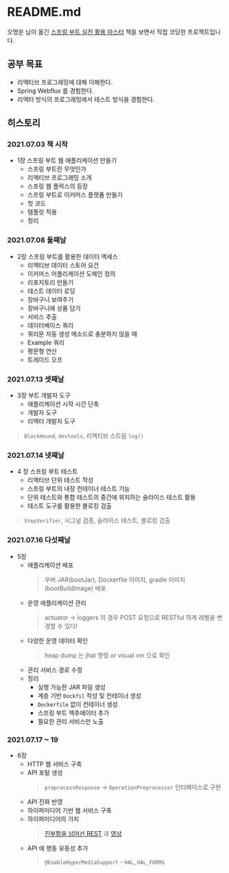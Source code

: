 # README.md

오명운 님이 옮긴 [스프링 부트 실전 활용 마스터](http://www.kyobobook.co.kr/product/detailViewKor.laf?ejkGb=KOR&mallGb=KOR&barcode=9791189909307) 책을 보면서 직접 코딩한 프로젝트입니다.

## 공부 목표

- 리액티브 프로그래밍에 대해 이해한다.
- Spring Webflux 를 경험한다.
- 리액터 방식의 프로그래밍에서 테스트 방식을 경험한다.

## 히스토리

### 2021.07.03 책 시작

- 1장 스프링 부트 웹 애플리케이션 만들기
  - 스프링 부트란 무엇인가
  - 리액티브 프로그래밍 소개
  - 스프링 웹 플럭스의 등장
  - 스프링 부트로 이커머스 플랫폼 만들기
  - 첫 코드
  - 템플릿 적용
  - 정리
    
### 2021.07.08 둘째날

- 2장 스프링 부트를 활용한 데이터 액세스
  - 리액티브 데이터 스토어 요건
  - 이커머스 어플리케이션 도메인 정의
  - 리포지토리 만들기
  - 테스트 데이터 로딩
  - 장바구니 보여주기
  - 장바구니에 상품 담기
  - 서비스 추출
  - 데이터베이스 쿼리
  - 쿼리문 자동 생성 메소드로 충분하지 않을 때
  - Example 쿼리
  - 평문형 연산
  - 트레이드 오프
  
### 2021.07.13 셋째날

- 3장 부트 개발자 도구
  - 애플리케이션 시작 시간 단축
  - 개발자 도구
  - 리액터 개발자 도구
  
> `BlockHound`, `devtools`, 리액티브 스트림 `log()`

### 2021.07.14 넷째날

- 4 장 스프링 부트 테스트
  - 리액티브 단위 테스트 작성
  - 스프링 부트의 내장 컨테이너 테스트 기능
  - 단위 테스트와 통합 테스트의 중간에 위치하는 슬라이스 테스트 활용
  - 테스트 도구를 활용한 블로킹 검출

> `StepVerifier`, 시그널 검증, 슬라이스 테스트, 블로킹 검출

### 2021.07.16 다섯째날

- 5장
  - 애플리케이션 배포
    > 우버 JAR(bootJar), Dockerfile 이미지, gradle 이미지(bootBuildImage) 배포
  - 운영 애플리케이션 관리
    > actuator -> loggers 의 경우 POST 요청으로 RESTful 하게 레벨을 변경할 수 있다!
  - 다양한 운영 데이터 확인
    > heap dump 는 jhat 명령 or visual vm 으로 확인
  - 관리 서비스 경로 수정
  - 정리
    - 실행 가능한 JAR 파일 생성
    - 계층 기반 `Dockfil` 작성 및 컨테이너 생성
    - `Dockerfile` 없이 컨테이너 생성
    - 스프링 부트 액추에이터 추가
    - 필요한 관리 서비스만 노출

### 2021.07.17 ~ 19

- 6장
  - HTTP 웹 서비스 구축
  - API 포털 생성
    > `preprocessResponse` -> `OperationPreprocessor` 인터페이스로 구현
  - API 진화 반영
  - 하이퍼미디어 기반 웹 서비스 구축
  - 하이퍼미디어의 가치
    > [진부함을 넘어선 REST](https://speakerdeck.com/olivergierke/rest-beyond-the-obvious-api-design-for-ever-evolving-systems) 과 [영상](https://www.youtube.com/watch?v=x_9OJKAv-ic&ab_channel=Devoxx)
  - API 에 행동 유동성 추가
    > `@EnableHyperMediaSupport` - `HAL`, `HAL_FORMS`
  